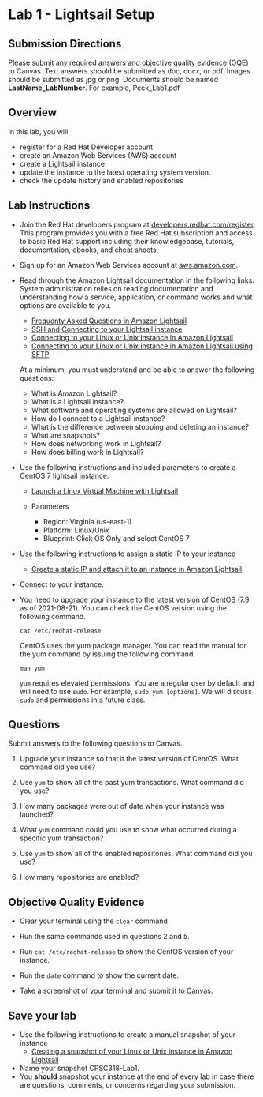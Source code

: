 # Lab 1 - Lightsail Setup

## Submission Directions
Please submit any required answers and objective quality evidence (OQE) to Canvas. Text answers should be submitted as doc, docx, or pdf. Images should be submitted as jpg or png. Documents should be named **LastName_LabNumber**. For example, Peck_Lab1.pdf

## Overview
In this lab, you will:
- register for a Red Hat Developer account
- create an Amazon Web Services (AWS)  account
- create a Lightsail instance
- update the instance to the latest operating system version.
- check the update history and enabled repositories

## Lab Instructions
- Join the Red Hat developers program at [developers.redhat.com/register](developers.redhat.com/register). This program provides you with a free Red Hat subscription and access to basic Red Hat support including their knowledgebase, tutorials, documentation, ebooks, and cheat sheets.

-  Sign up for an Amazon Web Services account at [aws.amazon.com](aws.amazon.com). 

-  Read through the Amazon Lightsail documentation in the following links. System administration relies on reading documentation and understanding how a service, application, or command works and what options are available to you.
    - [Frequenty Asked Questions in Amazon Lightsail](https://lightsail.aws.amazon.com/ls/docs/en_us/articles/amazon-lightsail-frequently-asked-questions-faq)
    - [SSH and Connecting to your Lightsail instance](https://lightsail.aws.amazon.com/ls/docs/en_us/articles/understanding-ssh-in-amazon-lightsail)  
    - [Connecting to your Linux or Unix instance in Amazon Lightsail](https://lightsail.aws.amazon.com/ls/docs/en_us/articles/lightsail-how-to-connect-to-your-instance-virtual-private-server)
    - [Connecting to your Linux or Unix instance in Amazon Lightsail using SFTP](https://lightsail.aws.amazon.com/ls/docs/en_us/articles/amazon-lightsail-connecting-to-linux-unix-instance-using-sftp)

    At a minimum, you must understand and be able to answer the following questions:
    - What is Amazon Lightsail?
    - What is a Lightsail instance? 
    - What software and operating systems are allowed on Lightsail?
    - How do I connect to a Lightsail instance?
    - What is the difference between stopping and deleting an instance?
    - What are snapshots?
    - How does networking work in Lightsail?
    - How does billing work in Lightsail?

- Use the following instructions and included parameters to create a CentOS 7 lightsail instance. 
    - [Launch a Linux Virtual Machine with Lightsail](https://aws.amazon.com/getting-started/hands-on/launch-a-virtual-machine/)

    - Parameters
      - Region: Virginia (us-east-1)
      - Platform: Linux/Unix
      - Blueprint: Click OS Only and select CentOS 7

- Use the following instructions to assign a static IP to your instance
    -  [Create a static IP and attach it to an instance in Amazon Lightsail](https://lightsail.aws.amazon.com/ls/docs/en_us/articles/lightsail-create-static-ip)

- Connect to your instance. 
 
- You need to upgrade your instance to the latest version of CentOS (7.9 as of 2021-08-21). You can check the CentOS version using the following command. 

    `cat /etc/redhat-release`

    CentOS uses the yum package manager. You can read the manual for the yum command by issuing the following command.

    `man yum`

    `yum` requires elevated permissions. You are a regular user by default and will need to use `sudo`. For example, `sudo yum [options]`. We will discuss `sudo` and permissions in a future class.

## Questions
Submit answers to the following questions to Canvas.

1. Upgrade your instance so that it the latest version of CentOS. What command did you use?

2. Use `yum` to show all of the past yum transactions.  What command did you use?

3. How many packages were out of date when your instance was launched?

4. What `yum` command could you use to show what occurred during a specific yum transaction?

5. Use `yum` to show all of the enabled repositories. What command did you use? 

6. How many repositories are enabled?

## Objective Quality Evidence 

- Clear your terminal using the `clear` command

- Run the same commands used in questions 2 and 5.

- Run `cat /etc/redhat-release` to show the CentOS version of your instance.

- Run the `date` command to show the current date.

- Take a screenshot of your terminal and submit it to Canvas.

## Save your lab
- Use the following instructions to create a manual snapshot of your instance
    - [Creating a snapshot of your Linux or Unix instance in Amazon Lightsail](https://lightsail.aws.amazon.com/ls/docs/en_us/articles/lightsail-how-to-create-a-snapshot-of-your-instance)
- Name your snapshot CPSC318-Lab1.
- You **should** snapshot your instance at the end of every lab in case there are questions, comments, or concerns regarding your submission.



